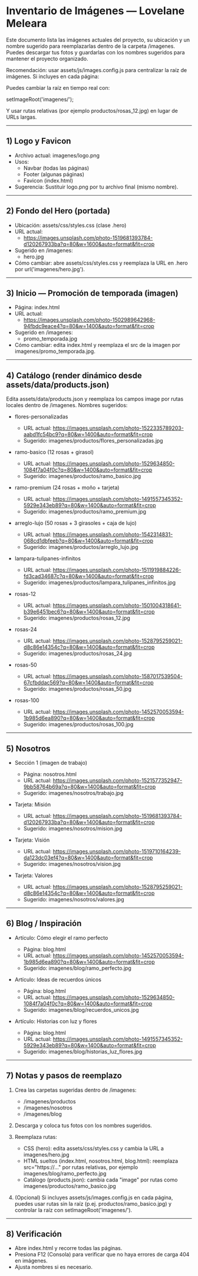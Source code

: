 # Inventario de Imágenes — Lovelane Meleara

Este documento lista las imágenes actuales del proyecto, su ubicación y un nombre sugerido para reemplazarlas dentro de la carpeta /imagenes. Puedes descargar tus fotos y guardarlas con los nombres sugeridos para mantener el proyecto organizado.

Recomendación: usar assets/js/images.config.js para centralizar la raíz de imágenes. Si incluyes en cada página:

<script src="assets/js/images.config.js"></script>

Puedes cambiar la raíz en tiempo real con:

setImageRoot('imagenes/');

Y usar rutas relativas (por ejemplo productos/rosas_12.jpg) en lugar de URLs largas.

---

## 1) Logo y Favicon

- Archivo actual: imagenes/logo.png
- Usos:
  - Navbar (todas las páginas)
  - Footer (algunas páginas)
  - Favicon (index.html)
- Sugerencia: Sustituir logo.png por tu archivo final (mismo nombre).

---

## 2) Fondo del Hero (portada)

- Ubicación: assets/css/styles.css (clase .hero)
- URL actual:
  - https://images.unsplash.com/photo-1519681393784-d120267933ba?q=80&w=1600&auto=format&fit=crop
- Sugerido en /imagenes:
  - hero.jpg
- Cómo cambiar: abre assets/css/styles.css y reemplaza la URL en .hero por url('imagenes/hero.jpg').

---

## 3) Inicio — Promoción de temporada (imagen)

- Página: index.html
- URL actual:
  - https://images.unsplash.com/photo-1502989642968-94fbdc9eace4?q=80&w=1400&auto=format&fit=crop
- Sugerido en /imagenes:
  - promo_temporada.jpg
- Cómo cambiar: edita index.html y reemplaza el src de la imagen por imagenes/promo_temporada.jpg.

---

## 4) Catálogo (render dinámico desde assets/data/products.json)

Edita assets/data/products.json y reemplaza los campos image por rutas locales dentro de /imagenes. Nombres sugeridos:

- flores-personalizadas
  - URL actual: https://images.unsplash.com/photo-1522335789203-aabd1fc54bc9?q=80&w=1400&auto=format&fit=crop
  - Sugerido: imagenes/productos/flores_personalizadas.jpg

- ramo-basico (12 rosas + girasol)
  - URL actual: https://images.unsplash.com/photo-1529634850-1084f7a04f0c?q=80&w=1400&auto=format&fit=crop
  - Sugerido: imagenes/productos/ramo_basico.jpg

- ramo-premium (24 rosas + moño + tarjeta)
  - URL actual: https://images.unsplash.com/photo-1491557345352-5929e343eb89?q=80&w=1400&auto=format&fit=crop
  - Sugerido: imagenes/productos/ramo_premium.jpg

- arreglo-lujo (50 rosas + 3 girasoles + caja de lujo)
  - URL actual: https://images.unsplash.com/photo-1542314831-068cd1dbfeeb?q=80&w=1400&auto=format&fit=crop
  - Sugerido: imagenes/productos/arreglo_lujo.jpg

- lampara-tulipanes-infinitos
  - URL actual: https://images.unsplash.com/photo-1511919884226-fd3cad34687c?q=80&w=1400&auto=format&fit=crop
  - Sugerido: imagenes/productos/lampara_tulipanes_infinitos.jpg

- rosas-12
  - URL actual: https://images.unsplash.com/photo-1501004318641-b39e6451bec6?q=80&w=1400&auto=format&fit=crop
  - Sugerido: imagenes/productos/rosas_12.jpg

- rosas-24
  - URL actual: https://images.unsplash.com/photo-1528795259021-d8c86e14354c?q=80&w=1400&auto=format&fit=crop
  - Sugerido: imagenes/productos/rosas_24.jpg

- rosas-50
  - URL actual: https://images.unsplash.com/photo-1587017539504-67cfbddac569?q=80&w=1400&auto=format&fit=crop
  - Sugerido: imagenes/productos/rosas_50.jpg

- rosas-100
  - URL actual: https://images.unsplash.com/photo-1452570053594-1b985d6ea890?q=80&w=1400&auto=format&fit=crop
  - Sugerido: imagenes/productos/rosas_100.jpg

---

## 5) Nosotros

- Sección 1 (imagen de trabajo)
  - Página: nosotros.html
  - URL actual: https://images.unsplash.com/photo-1521577352947-9bb58764b69a?q=80&w=1400&auto=format&fit=crop
  - Sugerido: imagenes/nosotros/trabajo.jpg

- Tarjeta: Misión
  - URL actual: https://images.unsplash.com/photo-1519681393784-d120267933ba?q=80&w=1400&auto=format&fit=crop
  - Sugerido: imagenes/nosotros/mision.jpg

- Tarjeta: Visión
  - URL actual: https://images.unsplash.com/photo-1519710164239-da123dc03ef4?q=80&w=1400&auto=format&fit=crop
  - Sugerido: imagenes/nosotros/vision.jpg

- Tarjeta: Valores
  - URL actual: https://images.unsplash.com/photo-1528795259021-d8c86e14354c?q=80&w=1400&auto=format&fit=crop
  - Sugerido: imagenes/nosotros/valores.jpg

---

## 6) Blog / Inspiración

- Artículo: Cómo elegir el ramo perfecto
  - Página: blog.html
  - URL actual: https://images.unsplash.com/photo-1452570053594-1b985d6ea890?q=80&w=1400&auto=format&fit=crop
  - Sugerido: imagenes/blog/ramo_perfecto.jpg

- Artículo: Ideas de recuerdos únicos
  - Página: blog.html
  - URL actual: https://images.unsplash.com/photo-1529634850-1084f7a04f0c?q=80&w=1400&auto=format&fit=crop
  - Sugerido: imagenes/blog/recuerdos_unicos.jpg

- Artículo: Historias con luz y flores
  - Página: blog.html
  - URL actual: https://images.unsplash.com/photo-1491557345352-5929e343eb89?q=80&w=1400&auto=format&fit=crop
  - Sugerido: imagenes/blog/historias_luz_flores.jpg

---

## 7) Notas y pasos de reemplazo

1. Crea las carpetas sugeridas dentro de /imagenes:
   - /imagenes/productos
   - /imagenes/nosotros
   - /imagenes/blog

2. Descarga y coloca tus fotos con los nombres sugeridos.

3. Reemplaza rutas:
   - CSS (hero): edita assets/css/styles.css y cambia la URL a imagenes/hero.jpg
   - HTML sueltos (index.html, nosotros.html, blog.html): reemplaza src="https://..." por rutas relativas, por ejemplo imagenes/blog/ramo_perfecto.jpg
   - Catálogo (products.json): cambia cada "image" por rutas como imagenes/productos/ramo_basico.jpg

4. (Opcional) Si incluyes assets/js/images.config.js en cada página, puedes usar rutas sin la raíz (p.ej. productos/ramo_basico.jpg) y controlar la raíz con setImageRoot('imagenes/').

---

## 8) Verificación

- Abre index.html y recorre todas las páginas.
- Presiona F12 (Consola) para verificar que no haya errores de carga 404 en imágenes.
- Ajusta nombres si es necesario.
